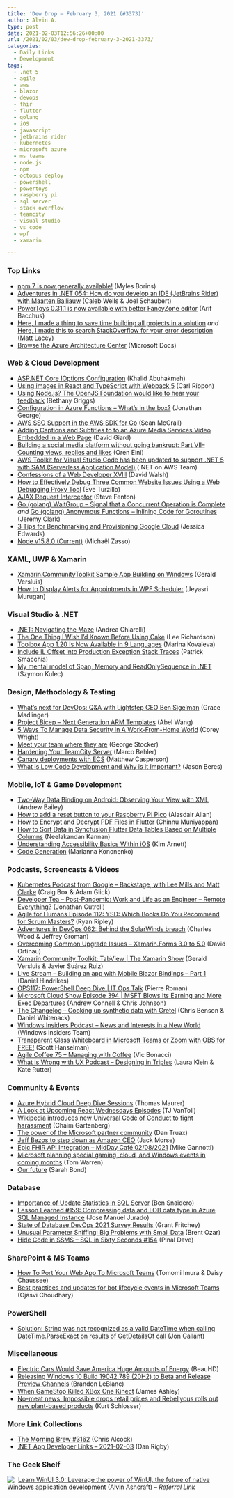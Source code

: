 ```yaml
---
title: 'Dew Drop – February 3, 2021 (#3373)'
author: Alvin A.
type: post
date: 2021-02-03T12:56:26+00:00
url: /2021/02/03/dew-drop-february-3-2021-3373/
categories:
  - Daily Links
  - Development
tags:
  - .net 5
  - agile
  - aws
  - blazor
  - devops
  - fhir
  - flutter
  - golang
  - iOS
  - javascript
  - jetbrains rider
  - kubernetes
  - microsoft azure
  - ms teams
  - node.js
  - npm
  - octopus deploy
  - powershell
  - powertoys
  - raspberry pi
  - sql server
  - stack overflow
  - teamcity
  - visual studio
  - vs code
  - wpf
  - xamarin

---
```

### <a name="top"></a>Top Links

  * <a href="https://github.blog/2021-02-02-npm-7-is-now-generally-available/" target="_blank" rel="noopener">npm 7 is now generally available!</a> (Myles Borins)
  * <a href="https://devchat.tv/adventures-in-dotnet/net-054-how-do-you-develop-an-ide-jetbrains-rider-with-maarten-balliauw/" target="_blank" rel="noopener">Adventures in .NET 054: How do you develop an IDE (JetBrains Rider) with Maarten Balliauw</a> (Caleb Wells & Joel Schaubert)
  * <a href="http://feedproxy.google.com/~r/winbetadotorg/~3/40KYGmRPRSs/powertoys-0-31-1-is-now-available-with-better-fancyzone-editor" target="_blank" rel="noopener">PowerToys 0.31.1 is now available with better FancyZone editor</a> (Arif Bacchus)
  * <a href="http://feedproxy.google.com/~r/MattLacey/~3/wGWfJMSMliQ/here-i-made-thing-to-save-time-building.html" target="_blank" rel="noopener">Here, I made a thing to save time building all projects in a solution</a> _and_ <a href="http://feedproxy.google.com/~r/MattLacey/~3/TZi1uqqve6E/here-i-made-this-to-search.html" target="_blank" rel="noopener">Here, I made this to search StackOverflow for your error description</a> (Matt Lacey)
  * <a href="https://docs.microsoft.com/en-us/azure/architecture/browse/?WT.mc_id=DOP-MVP-4025064" target="_blank" rel="noopener">Browse the Azure Architecture Center</a> (Microsoft Docs)



### <a name="web"></a>Web & Cloud Development

  * <a href="https://khalidabuhakmeh.com/aspnet-core-ioptions-configuration" target="_blank" rel="noopener">ASP.NET Core IOptions Configuration</a> (Khalid Abuhakmeh)
  * <a href="https://www.carlrippon.com/using-images-react-typescript-with-webpack5/" target="_blank" rel="noopener">Using images in React and TypeScript with Webpack 5</a> (Carl Rippon)
  * <a href="https://developers.redhat.com/blog/2021/02/03/using-node-js-the-openjs-foundation-would-like-to-hear-your-feedback/" target="_blank" rel="noopener">Using Node.js? The OpenJS Foundation would like to hear your feedback</a> (Bethany Griggs)
  * <a href="https://endjin.com/blog/2021/02/configuration-in-azure-functions-part-1-whats-in-the-box.html" target="_blank" rel="noopener">Configuration in Azure Functions &#8211; What&#8217;s in the box?</a> (Jonathan George)
  * <a href="http://feedproxy.google.com/~r/AwsDeveloperBlog/~3/9_h1E6hVqM8/" target="_blank" rel="noopener">AWS SSO Support in the AWS SDK for Go</a> (Sean McGrail)
  * <a href="https://www.davidgiard.com/2021/02/03/AddingCaptionsAndSubtitlesToToAnAzureMediaServicesVideoEmbeddedInAWebPage.aspx" target="_blank" rel="noopener">Adding Captions and Subtitles to to an Azure Media Services Video Embedded in a Web Page</a> (David Giard)
  * <a href="http://feedproxy.google.com/~r/AyendeRahien/~3/w9bG3JuWGPQ/building-a-social-media-platform-without-going-bankrupt-part-vii-counting-views-replies-and-likes" target="_blank" rel="noopener">Building a social media platform without going bankrupt: Part VII–Counting views, replies and likes</a> (Oren Eini)
  * <a href="https://twitter.com/dotnetonAWS/status/1356685296130273286" target="_blank" rel="noopener">AWS Toolkit for Visual Studio Code has been updated to support .NET 5 with SAM (Serverless Application Model)</a> (.NET on AWS Team)
  * <a href="https://davidwalsh.name/confessions-xviii" target="_blank" rel="noopener">Confessions of a Web Developer XVIII</a> (David Walsh)
  * <a href="https://www.telerik.com/blogs/how-to-effectively-debug-three-common-website-issues-using-web-debugging-proxy-tool" target="_blank" rel="noopener">How to Effectively Debug Three Common Website Issues Using a Web Debugging Proxy Tool</a> (Eve Turzillo)
  * <a href="https://www.stevefenton.co.uk/2021/02/ajax-request-interceptor/" target="_blank" rel="noopener">AJAX Request Interceptor</a> (Steve Fenton)
  * <a href="https://jeremybytes.blogspot.com/2021/02/go-golang-waitgroup-signal-that.html" target="_blank" rel="noopener">Go (golang) WaitGroup &#8211; Signal that a Concurrent Operation is Complete</a> _and_ <a href="https://jeremybytes.blogspot.com/2021/02/go-golang-anonymous-functions-inlining.html" target="_blank" rel="noopener">Go (golang) Anonymous Functions &#8211; Inlining Code for Goroutines</a> (Jeremy Clark)
  * <a href="https://thenewstack.io/3-tips-for-benchmarking-and-provisioning-google-cloud/" target="_blank" rel="noopener">3 Tips for Benchmarking and Provisioning Google Cloud</a> (Jessica Edwards)
  * <a href="https://nodejs.org/en/blog/release/v15.8.0" target="_blank" rel="noopener">Node v15.8.0 (Current)</a> (Michaël Zasso)



### <a name="silverlight"></a>XAML, UWP & Xamarin

  * <a href="https://blog.verslu.is/xamarin/xamarin-communitytoolkit/build-xamarin-communitytoolkit-sample-app-windows/?utm_source=rss&utm_medium=rss&utm_campaign=build-xamarin-communitytoolkit-sample-app-windows" target="_blank" rel="noopener">Xamarin.CommunityToolkit Sample App Building on Windows</a> (Gerald Versluis)
  * <a href="https://www.syncfusion.com/blogs/post/how-to-display-alerts-for-appointments-in-wpf-scheduler.aspx" target="_blank" rel="noopener">How to Display Alerts for Appointments in WPF Scheduler</a> (Jeyasri Murugan)



### <a name="dotnet"></a>Visual Studio & .NET

  * <a href="https://auth0.com/blog/navigating-dotnet-maze/" target="_blank" rel="noopener">.NET: Navigating the Maze</a> (Andrea Chiarelli)
  * <a href="http://www.leerichardson.com/2021/02/he-one-thing-i-wish-id-known-before.html" target="_blank" rel="noopener">The One Thing I Wish I&#8217;d Known Before Using Cake</a> (Lee Richardson)
  * <a href="https://blog.jetbrains.com/blog/2021/02/02/toolbox-app-1-20-localization/" target="_blank" rel="noopener">Toolbox App 1.20 Is Now Available in 9 Languages</a> (Marina Kovaleva)
  * <a href="https://blog.ndepend.com/include-il-offset-into-production-exception-stack-traces/" target="_blank" rel="noopener">Include IL Offset into Production Exception Stack Traces</a> (Patrick Smacchia)
  * <a href="https://blog.scooletz.com/2021/02/03/spans-memory-mental-model" target="_blank" rel="noopener">My mental model of Span, Memory and ReadOnlySequence in .NET</a> (Szymon Kulec)



### <a name="design"></a>Design, Methodology & Testing

  * <a href="https://github.blog/2021-02-02-whats-next-for-devops-qa-with-lightstep-ceo-ben-sigelman/" target="_blank" rel="noopener">What’s next for DevOps: Q&A with Lightstep CEO Ben Sigelman</a> (Grace Madlinger)
  * <a href="https://devblogs.microsoft.com/devops/project-bicep-next-generation-arm-templates/?WT.mc_id=DOP-MVP-4025064" target="_blank" rel="noopener">Project Bicep – Next Generation ARM Templates</a> (Abel Wang)
  * <a href="https://blog.trello.com/5-ways-to-manage-data-security-in-a-wfh-environment" target="_blank" rel="noopener">5 Ways To Manage Data Security In A Work-From-Home World</a> (Corey Wright)
  * <a href="https://georgestocker.com/2021/02/02/meet-your-team-where-they-are/" target="_blank" rel="noopener">Meet your team where they are</a> (George Stocker)
  * <a href="https://blog.jetbrains.com/teamcity/2021/02/hardening-your-teamcity-server/" target="_blank" rel="noopener">Hardening Your TeamCity Server</a> (Marco Behler)
  * <a href="http://feedproxy.google.com/~r/OctopusDeploy/~3/M-JUatw7Ukk/ecs-canary-deployments" target="_blank" rel="noopener">Canary deployments with ECS</a> (Matthew Casperson)
  * <a href="https://www.infragistics.com/community/blogs/b/jason_beres/posts/what-is-low-code-development" target="_blank" rel="noopener">What is Low Code Development and Why is it Important?</a> (Jason Beres)



### <a name="mobile"></a>Mobile, IoT & Game Development

  * <a href="https://www.bignerdranch.com/blog/two-way-data-binding-on-android-observing-your-view-with-xml/" target="_blank" rel="noopener">Two-Way Data Binding on Android: Observing Your View with XML</a> (Andrew Bailey)
  * <a href="https://www.raspberrypi.org/blog/how-to-add-a-reset-button-to-your-raspberry-pi-pico/" target="_blank" rel="noopener">How to add a reset button to your Raspberry Pi Pico</a> (Alasdair Allan)
  * <a href="https://www.syncfusion.com/blogs/post/how-to-encrypt-and-decrypt-pdf-files-in-flutter.aspx" target="_blank" rel="noopener">How to Encrypt and Decrypt PDF Files in Flutter</a> (Chinnu Muniyappan)
  * <a href="https://www.syncfusion.com/blogs/post/how-to-sort-data-in-syncfusion-flutter-data-tables-based-on-multiple-columns.aspx" target="_blank" rel="noopener">How to Sort Data in Syncfusion Flutter Data Tables Based on Multiple Columns</a> (Neelakandan Kannan)
  * <a href="https://medium.com/rocket-mortgage-technology-blog/understanding-accessibility-basics-within-ios-17b140bc619?source=rss-a3a1aec58044------2" target="_blank" rel="noopener">Understanding Accessibility Basics Within iOS</a> (Kim Arnett)
  * <a href="https://blog.jetbrains.com/objc/2021/02/code-generation/" target="_blank" rel="noopener">Code Generation</a> (Marianna Kononenko)



### <a name="podcasts"></a>Podcasts, Screencasts & Videos

  * <a href="https://kubernetespodcast.com/episode/136-backstage/" target="_blank" rel="noopener">Kubernetes Podcast from Google &#8211; Backstage, with Lee Mills and Matt Clarke</a> (Craig Box & Adam Glick)
  * <a href="https://developertea.simplecast.com/episodes/post-pandemic-work-and-life-as-an-engineer-remote-everything-BPM35__v" target="_blank" rel="noopener">Developer Tea &#8211; Post-Pandemic: Work and Life as an Engineer &#8211; Remote Everything?</a> (Jonathan Cutrell)
  * <a href="https://ryanripley.com/episode-112-ysd-which-books-do-you-recommend-for-scrum-masters/" target="_blank" rel="noopener">Agile for Humans Episode 112: YSD: Which Books Do You Recommend for Scrum Masters?</a> (Ryan Ripley)
  * <a href="https://devchat.tv/adventures-in-devops/devops-063-behind-the-solarwinds-breach/" target="_blank" rel="noopener">Adventures in DevOps 062: Behind the SolarWinds breach</a> (Charles Wood & Jeffrey Groman)
  * <a href="http://www.youtube.com/watch?v=zy4iJqEsCSo" target="_blank" rel="noopener">Overcoming Common Upgrade Issues &#8211; Xamarin.Forms 3.0 to 5.0</a> (David Ortinau)
  * <a href="https://channel9.msdn.com/Shows/XamarinShow/Xamarin-Community-Toolkit-TabView?WT.mc_id=DOP-MVP-4025064" target="_blank" rel="noopener">Xamarin Community Toolkit: TabView | The Xamarin Show</a> (Gerald Versluis & Javier Suárez Ruiz)
  * <a href="https://danielhindrikes.se/index.php/2021/02/02/live-stream-building-an-app-with-mobile-blazor-bindings-part-1/" target="_blank" rel="noopener">Live Stream – Building an app with Mobile Blazor Bindings – Part 1</a> (Daniel Hindrikes)
  * <a href="https://channel9.msdn.com/Shows/IT-Ops-Talk/OPS117-PowerShell-Deep-Dive?WT.mc_id=DOP-MVP-4025064" target="_blank" rel="noopener">OPS117: PowerShell Deep Dive | IT Ops Talk</a> (Pierre Roman)
  * <a href="http://feeds.microsoftcloudshow.com/~r/microsoftcloudshowepisodes/~3/uyGiGsYRceQ/" target="_blank" rel="noopener">Microsoft Cloud Show Episode 394 | MSFT Blows Its Earning and More Exec Departures</a> (Andrew Connell & Chris Johnson)
  * <a href="https://changelog.com/practicalai/121" target="_blank" rel="noopener">The Changelog &#8211; Cooking up synthetic data with Gretel</a> (Chris Benson & Daniel Whitenack)
  * <a href="http://windowsinsider.mpsn.libsynpro.com/news-and-interests-in-a-new-world" target="_blank" rel="noopener">Windows Insiders Podcast &#8211; News and Interests in a New World</a> (Windows Insiders Team)
  * <a href="http://www.youtube.com/watch?v=-oaikJCR6ec" target="_blank" rel="noopener">Transparent Glass Whiteboard in Microsoft Teams or Zoom with OBS for FREE!</a> (Scott Hanselman)
  * <a href="https://agilecoffee.com/episode75/" target="_blank" rel="noopener">Agile Coffee 75 &#8211; Managing with Coffee</a> (Vic Bonacci)
  * <a href="https://wiwwux.libsyn.com/designing-in-triples" target="_blank" rel="noopener">What is Wrong with UX Podcast &#8211; Designing in Triples</a> (Laura Klein & Kate Rutter)



### <a name="events"></a>Community & Events

  * <a href="https://www.thomasmaurer.ch/2021/02/azure-hybrid-cloud-deep-dive-sessions/" target="_blank" rel="noopener">Azure Hybrid Cloud Deep Dive Sessions</a> (Thomas Maurer)
  * <a href="https://www.telerik.com/blogs/upcoming-react-wednesdays-episodes" target="_blank" rel="noopener">A Look at Upcoming React Wednesdays Episodes</a> (TJ VanToll)
  * <a href="https://www.theverge.com/2021/2/2/22262966/wikipedia-harassment-new-universal-code-of-conduct-policy" target="_blank" rel="noopener">Wikipedia introduces new Universal Code of Conduct to fight harassment</a> (Chaim Gartenberg)
  * <a href="https://blogs.partner.microsoft.com/mpn/the-power-of-the-microsoft-partner-community/?WT.mc_id=DOP-MVP-4025064" target="_blank" rel="noopener">The power of the Microsoft partner community</a> (Dan Truax)
  * <a href="http://feeds.mashable.com/~r/Mashable/~3/wvAypmVKRVc/" target="_blank" rel="noopener">Jeff Bezos to step down as Amazon CEO</a> (Jack Morse)
  * <a href="https://techcommunity.microsoft.com/t5/healthcare-and-life-sciences/epic-fhir-api-integration-midday-caf%C3%A9-02-08-2021/ba-p/2111143?WT.mc_id=DOP-MVP-4025064" target="_blank" rel="noopener">Epic FHIR API Integration – MidDay Café 02/08/2021</a> (Mike Gannotti)
  * <a href="https://www.theverge.com/2021/2/2/22261997/microsoft-news-events-gaming-cloud-windows" target="_blank" rel="noopener">Microsoft planning special gaming, cloud, and Windows events in coming months</a> (Tom Warren)
  * <a href="https://blogs.microsoft.com/blog/2021/02/02/our-future/?WT.mc_id=DOP-MVP-4025064" target="_blank" rel="noopener">Our future</a> (Sarah Bond)



### <a name="sql"></a>Database

  * <a href="http://feedproxy.google.com/~r/MSSQLTips-LatestSqlServerTips/~3/fKdahtxejO0/" target="_blank" rel="noopener">Importance of Update Statistics in SQL Server</a> (Ben Snaidero)
  * <a href="https://techcommunity.microsoft.com/t5/azure-database-support-blog/lesson-learned-159-compressing-data-and-lob-data-type-in-azure/ba-p/2111611?WT.mc_id=DOP-MVP-4025064" target="_blank" rel="noopener">Lesson Learned #159: Compressing data and LOB data type in Azure SQL Managed Instance</a> (Jose Manuel Jurado)
  * <a href="https://www.red-gate.com/blog/state-of-database-devops-2021-survey-results" target="_blank" rel="noopener">State of Database DevOps 2021 Survey Results</a> (Grant Fritchey)
  * <a href="http://feedproxy.google.com/~r/BrentOzar-SqlServerDba/~3/-vXoP8LU-kE/" target="_blank" rel="noopener">Unusual Parameter Sniffing: Big Problems with Small Data</a> (Brent Ozar)
  * <a href="https://blog.sqlauthority.com/2021/02/03/hide-code-in-ssms-sql-in-sixty-seconds-154/?utm_source=rss&utm_medium=rss&utm_campaign=hide-code-in-ssms-sql-in-sixty-seconds-154" target="_blank" rel="noopener">Hide Code in SSMS – SQL in Sixty Seconds #154</a> (Pinal Dave)



### <a name="sp"></a>SharePoint & MS Teams

  * <a href="https://smashingmagazine.com/2021/02/port-web-app-microsoft-teams/" target="_blank" rel="noopener">How To Port Your Web App To Microsoft Teams</a> (Tomomi Imura & Daisy Chaussee)
  * <a href="https://developer.microsoft.com/en-us/microsoft-teams/blogs/best-practices-and-updates-for-bot-lifecycle-events-in-microsoft-teams/?WT.mc_id=DOP-MVP-4025064" target="_blank" rel="noopener">Best practices and updates for bot lifecycle events in Microsoft Teams</a> (Ojasvi Choudhary)



### <a name="ps"></a>PowerShell

  * <a href="http://feedproxy.google.com/~r/jongallant/~3/Max8lqwLcYc/" target="_blank" rel="noopener">Solution: String was not recognized as a valid DateTime when calling DateTime.ParseExact on results of GetDetailsOf call</a> (Jon Gallant)



### <a name="misc"></a>Miscellaneous

  * <a href="http://rss.slashdot.org/~r/Slashdot/slashdot/~3/4GmHrMaD_ec/electric-cars-would-save-america-huge-amounts-of-energy" target="_blank" rel="noopener">Electric Cars Would Save America Huge Amounts of Energy</a> (BeauHD)
  * <a href="https://blogs.windows.com/windows-insider/2021/02/02/releasing-windows-10-build-19042-789-20h2-to-beta-and-release-preview-channels/?WT.mc_id=WD-MVP-4025064" target="_blank" rel="noopener">Releasing Windows 10 Build 19042.789 (20H2) to Beta and Release Preview Channels</a> (Brandon LeBlanc)
  * <a href="https://www.imaginativeuniversal.com/blog/2021/02/02/when-gamestop-killed-xbox-one-kinect/" target="_blank" rel="noopener">When GameStop Killed XBox One Kinect</a> (James Ashley)
  * <a href="https://www.geekwire.com/2021/no-meat-news-impossible-drops-retail-prices-rebellyous-rolls-new-plant-based-products/" target="_blank" rel="noopener">No-meat news: Impossible drops retail prices and Rebellyous rolls out new plant-based products</a> (Kurt Schlosser)



### <a name="links"></a>More Link Collections

  * <a href="http://feedproxy.google.com/~r/ReflectivePerspective/~3/0egHiIEgN98/" target="_blank" rel="noopener">The Morning Brew #3162</a> (Chris Alcock)
  * <a href="https://links.danrigby.com/2021/02/app-developer-links-2021-02-03/" target="_blank" rel="noopener">.NET App Developer Links &#8211; 2021-02-03</a> (Dan Rigby)



### <a name="shelf"></a>The Geek Shelf

<a href="https://www.amazon.com/dp/1800208669/?tag=amavin-20" target="_blank" rel="noopener"><img decoding="async" align="left" style="margin: 0px 5px 0px 0px; border: 0px currentcolor; border-image: none; float: left; display: inline; background-image: none;" src="https://m.media-amazon.com/images/I/41fyDkYgRwL._SS135_.jpg" border="0" /></a>&nbsp;<a href="https://www.amazon.com/dp/1800208669/?tag=amavin-20" target="_blank" rel="noopener">Learn WinUI 3.0: Leverage the power of WinUI, the future of native Windows application development</a> (Alvin Ashcraft) _&#8211; Referral Link_